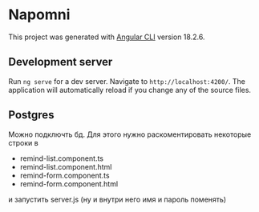 # Napomni

This project was generated with [Angular CLI](https://github.com/angular/angular-cli) version 18.2.6.

## Development server

Run `ng serve` for a dev server. Navigate to `http://localhost:4200/`. The application will automatically reload if you change any of the source files.

## Postgres

Можно подключть бд. 
Для этого нужно раскоментировать некоторые строки в 
- remind-list.component.ts
- remind-list.component.html
- remind-form.component.ts
- remind-form.component.html

и запустить server.js (ну и внутри него имя и пароль поменять)
